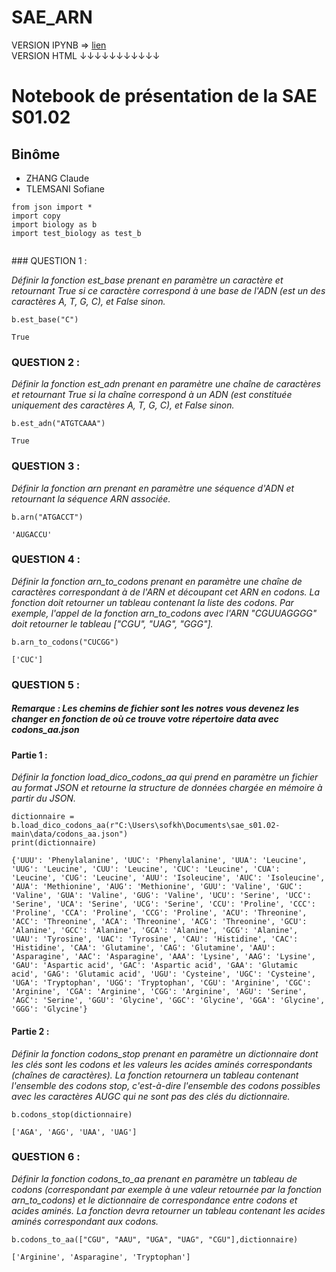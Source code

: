 # SAE_ARN
VERSION IPYNB => <a href="https://github.com/m0tyr/SAE_ARN/blob/main/using_biology.ipynb">lien</a> </br>
VERSION HTML
↓↓↓↓↓↓↓↓↓↓↓

<!DOCTYPE html>
<html xmlns="http://www.w3.org/1999/xhtml" lang="" xml:lang="">
<head>
  <meta charset="utf-8" />
  <meta name="generator" content="pandoc" />
  <meta name="viewport" content="width=device-width, initial-scale=1.0, user-scalable=yes" />
 
  <!--[if lt IE 9]>
    <script src="//cdnjs.cloudflare.com/ajax/libs/html5shiv/3.7.3/html5shiv-printshiv.min.js"></script>
  <![endif]-->
</head>
<body>
<div id="a023b3ed" class="cell markdown">
<h1 id="notebook-de-présentation-de-la-sae-s0102">Notebook de
présentation de la SAE S01.02</h1>
</div>
<div id="47840237" class="cell markdown">
<h2 id="binôme">Binôme</h2>
<ul>
<li>ZHANG Claude</li>
<li>TLEMSANI Sofiane</li>
</ul>
</div>
<div id="e2dbe7e8" class="cell code" data-execution_count="25">
<div class="sourceCode" id="cb1"><pre
class="sourceCode python"><code class="sourceCode python"><span id="cb1-1"><a href="#cb1-1" aria-hidden="true" tabindex="-1"></a><span class="im">from</span> json <span class="im">import</span> <span class="op">*</span></span>
<span id="cb1-2"><a href="#cb1-2" aria-hidden="true" tabindex="-1"></a><span class="im">import</span> copy</span>
<span id="cb1-3"><a href="#cb1-3" aria-hidden="true" tabindex="-1"></a><span class="im">import</span> biology <span class="im">as</span> b</span>
<span id="cb1-4"><a href="#cb1-4" aria-hidden="true" tabindex="-1"></a><span class="im">import</span> test_biology <span class="im">as</span> test_b</span>
<span id="cb1-5"><a href="#cb1-5" aria-hidden="true" tabindex="-1"></a> </span></code></pre></div>
</div>
<div id="f771db82" class="cell markdown">
<p>### QUESTION 1 :</p>
<p><em>Définir la fonction est_base prenant en paramètre un caractère et
retournant True si ce caractère correspond à une base de l'ADN (est un
des caractères A, T, G, C), et False sinon.</em></p>
</div>
<div id="91e225f6" class="cell code" data-execution_count="26">
<div class="sourceCode" id="cb2"><pre
class="sourceCode python"><code class="sourceCode python"><span id="cb2-1"><a href="#cb2-1" aria-hidden="true" tabindex="-1"></a>b.est_base(<span class="st">&quot;C&quot;</span>)</span></code></pre></div>
<div class="output execute_result" data-execution_count="26">
<pre><code>True</code></pre>
</div>
</div>
<div id="c73939d5" class="cell markdown">
<h3 id="question-2-">QUESTION 2 :</h3>
<p><em>Définir la fonction est_adn prenant en paramètre une chaîne de
caractères et retournant True si la chaîne correspond à un ADN (est
constituée uniquement des caractères A, T, G, C), et False
sinon.</em></p>
</div>
<div id="1ea6f9a8" class="cell code" data-execution_count="27">
<div class="sourceCode" id="cb4"><pre
class="sourceCode python"><code class="sourceCode python"><span id="cb4-1"><a href="#cb4-1" aria-hidden="true" tabindex="-1"></a>b.est_adn(<span class="st">&quot;ATGTCAAA&quot;</span>)</span></code></pre></div>
<div class="output execute_result" data-execution_count="27">
<pre><code>True</code></pre>
</div>
</div>
<div id="3620ed5d" class="cell markdown">
<h3 id="question-3-">QUESTION 3 :</h3>
<p><em>Définir la fonction arn prenant en paramètre une séquence d'ADN
et retournant la séquence ARN associée.</em></p>
</div>
<div id="085ce733" class="cell code" data-execution_count="28">
<div class="sourceCode" id="cb6"><pre
class="sourceCode python"><code class="sourceCode python"><span id="cb6-1"><a href="#cb6-1" aria-hidden="true" tabindex="-1"></a>b.arn(<span class="st">&quot;ATGACCT&quot;</span>)</span></code></pre></div>
<div class="output execute_result" data-execution_count="28">
<pre><code>&#39;AUGACCU&#39;</code></pre>
</div>
</div>
<div id="425ee1d4" class="cell markdown">
<h3 id="question-4-">QUESTION 4 :</h3>
<p><em>Définir la fonction arn_to_codons prenant en paramètre une chaîne
de caractères correspondant à de l'ARN et découpant cet ARN en codons.
La fonction doit retourner un tableau contenant la liste des codons. Par
exemple, l'appel de la fonction arn_to_codons avec l'ARN "CGUUAGGGG"
doit retourner le tableau ["CGU", "UAG", "GGG"].</em></p>
</div>
<div id="10758ac8" class="cell code" data-execution_count="29">
<div class="sourceCode" id="cb8"><pre
class="sourceCode python"><code class="sourceCode python"><span id="cb8-1"><a href="#cb8-1" aria-hidden="true" tabindex="-1"></a>b.arn_to_codons(<span class="st">&quot;CUCGG&quot;</span>)</span></code></pre></div>
<div class="output execute_result" data-execution_count="29">
<pre><code>[&#39;CUC&#39;]</code></pre>
</div>
</div>
<div id="0b7a3991" class="cell markdown">
<h3 id="question-5-">QUESTION 5 :</h3>
<h5
id="remarque--les-chemins-de-fichier-sont-les-notres-vous-devenez-les-changer-en-fonction-de-où-ce-trouve-votre-répertoire-data-avec-codons_aajson">Remarque
: Les chemins de fichier sont les notres vous devenez les changer en
fonction de où ce trouve votre répertoire data avec codons_aa.json</h5>
<h4 id="partie-1-">Partie 1 :</h4>
<p><em>Définir la fonction load_dico_codons_aa qui prend en paramètre un
fichier au format JSON et retourne la structure de données chargée en
mémoire à partir du JSON.</em></p>
</div>
<div id="550c43e0" class="cell code" data-execution_count="30">
<div class="sourceCode" id="cb10"><pre
class="sourceCode python"><code class="sourceCode python"><span id="cb10-1"><a href="#cb10-1" aria-hidden="true" tabindex="-1"></a>dictionnaire <span class="op">=</span> b.load_dico_codons_aa(<span class="vs">r&quot;C:\Users\sofkh\Documents\sae_s01.02-main\data/codons_aa.json&quot;</span>)</span>
<span id="cb10-2"><a href="#cb10-2" aria-hidden="true" tabindex="-1"></a><span class="bu">print</span>(dictionnaire)</span></code></pre></div>
<div class="output stream stdout">
<pre><code>{&#39;UUU&#39;: &#39;Phenylalanine&#39;, &#39;UUC&#39;: &#39;Phenylalanine&#39;, &#39;UUA&#39;: &#39;Leucine&#39;, &#39;UUG&#39;: &#39;Leucine&#39;, &#39;CUU&#39;: &#39;Leucine&#39;, &#39;CUC&#39;: &#39;Leucine&#39;, &#39;CUA&#39;: &#39;Leucine&#39;, &#39;CUG&#39;: &#39;Leucine&#39;, &#39;AUU&#39;: &#39;Isoleucine&#39;, &#39;AUC&#39;: &#39;Isoleucine&#39;, &#39;AUA&#39;: &#39;Methionine&#39;, &#39;AUG&#39;: &#39;Methionine&#39;, &#39;GUU&#39;: &#39;Valine&#39;, &#39;GUC&#39;: &#39;Valine&#39;, &#39;GUA&#39;: &#39;Valine&#39;, &#39;GUG&#39;: &#39;Valine&#39;, &#39;UCU&#39;: &#39;Serine&#39;, &#39;UCC&#39;: &#39;Serine&#39;, &#39;UCA&#39;: &#39;Serine&#39;, &#39;UCG&#39;: &#39;Serine&#39;, &#39;CCU&#39;: &#39;Proline&#39;, &#39;CCC&#39;: &#39;Proline&#39;, &#39;CCA&#39;: &#39;Proline&#39;, &#39;CCG&#39;: &#39;Proline&#39;, &#39;ACU&#39;: &#39;Threonine&#39;, &#39;ACC&#39;: &#39;Threonine&#39;, &#39;ACA&#39;: &#39;Threonine&#39;, &#39;ACG&#39;: &#39;Threonine&#39;, &#39;GCU&#39;: &#39;Alanine&#39;, &#39;GCC&#39;: &#39;Alanine&#39;, &#39;GCA&#39;: &#39;Alanine&#39;, &#39;GCG&#39;: &#39;Alanine&#39;, &#39;UAU&#39;: &#39;Tyrosine&#39;, &#39;UAC&#39;: &#39;Tyrosine&#39;, &#39;CAU&#39;: &#39;Histidine&#39;, &#39;CAC&#39;: &#39;Histidine&#39;, &#39;CAA&#39;: &#39;Glutamine&#39;, &#39;CAG&#39;: &#39;Glutamine&#39;, &#39;AAU&#39;: &#39;Asparagine&#39;, &#39;AAC&#39;: &#39;Asparagine&#39;, &#39;AAA&#39;: &#39;Lysine&#39;, &#39;AAG&#39;: &#39;Lysine&#39;, &#39;GAU&#39;: &#39;Aspartic acid&#39;, &#39;GAC&#39;: &#39;Aspartic acid&#39;, &#39;GAA&#39;: &#39;Glutamic acid&#39;, &#39;GAG&#39;: &#39;Glutamic acid&#39;, &#39;UGU&#39;: &#39;Cysteine&#39;, &#39;UGC&#39;: &#39;Cysteine&#39;, &#39;UGA&#39;: &#39;Tryptophan&#39;, &#39;UGG&#39;: &#39;Tryptophan&#39;, &#39;CGU&#39;: &#39;Arginine&#39;, &#39;CGC&#39;: &#39;Arginine&#39;, &#39;CGA&#39;: &#39;Arginine&#39;, &#39;CGG&#39;: &#39;Arginine&#39;, &#39;AGU&#39;: &#39;Serine&#39;, &#39;AGC&#39;: &#39;Serine&#39;, &#39;GGU&#39;: &#39;Glycine&#39;, &#39;GGC&#39;: &#39;Glycine&#39;, &#39;GGA&#39;: &#39;Glycine&#39;, &#39;GGG&#39;: &#39;Glycine&#39;}
</code></pre>
</div>
</div>
<div id="4fdd4764" class="cell markdown">
<h4 id="partie-2-">Partie 2 :</h4>
<p><em>Définir la fonction codons_stop prenant en paramètre un
dictionnaire dont les clés sont les codons et les valeurs les acides
aminés correspondants (chaînes de caractères). La fonction retournera un
tableau contenant l'ensemble des codons stop, c'est-à-dire l'ensemble
des codons possibles avec les caractères AUGC qui ne sont pas des clés
du dictionnaire.</em></p>
</div>
<div id="409f955a" class="cell code" data-execution_count="31">
<div class="sourceCode" id="cb12"><pre
class="sourceCode python"><code class="sourceCode python"><span id="cb12-1"><a href="#cb12-1" aria-hidden="true" tabindex="-1"></a>b.codons_stop(dictionnaire)</span></code></pre></div>
<div class="output execute_result" data-execution_count="31">
<pre><code>[&#39;AGA&#39;, &#39;AGG&#39;, &#39;UAA&#39;, &#39;UAG&#39;]</code></pre>
</div>
</div>
<div id="f046c527" class="cell markdown">
<h3 id="question-6-">QUESTION 6 :</h3>
<p><em>Définir la fonction codons_to_aa prenant en paramètre un tableau
de codons (correspondant par exemple à une valeur retournée par la
fonction arn_to_codons) et le dictionnaire de correspondance entre
codons et acides aminés. La fonction devra retourner un tableau
contenant les acides aminés correspondant aux codons.</em></p>
</div>
<div id="2263bbb1" class="cell code" data-execution_count="24">
<div class="sourceCode" id="cb14"><pre
class="sourceCode python"><code class="sourceCode python"><span id="cb14-1"><a href="#cb14-1" aria-hidden="true" tabindex="-1"></a>b.codons_to_aa([<span class="st">&quot;CGU&quot;</span>, <span class="st">&quot;AAU&quot;</span>, <span class="st">&quot;UGA&quot;</span>, <span class="st">&quot;UAG&quot;</span>, <span class="st">&quot;CGU&quot;</span>],dictionnaire)</span></code></pre></div>
<div class="output execute_result" data-execution_count="24">
<pre><code>[&#39;Arginine&#39;, &#39;Asparagine&#39;, &#39;Tryptophan&#39;]</code></pre>
</div>
</div>
</body>
</html>
